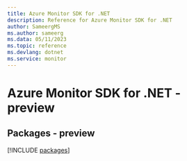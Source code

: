 ```yaml
---
title: Azure Monitor SDK for .NET
description: Reference for Azure Monitor SDK for .NET
author: SameergMS
ms.author: sameerg
ms.data: 05/11/2023
ms.topic: reference
ms.devlang: dotnet
ms.service: monitor
---
```

# Azure Monitor SDK for .NET - preview
## Packages - preview
[!INCLUDE [packages](monitor-index.md)]